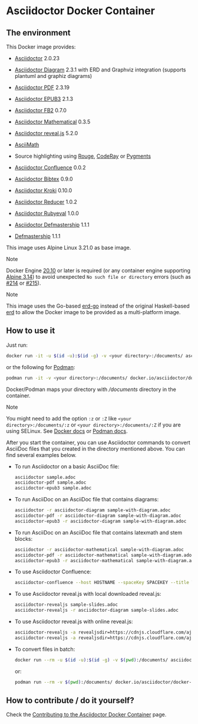 # Asciidoctor Docker Container

## The environment

This Docker image provides:

- [Asciidoctor](https://asciidoctor.org/) 2.0.23

- [Asciidoctor Diagram](https://asciidoctor.org/docs/asciidoctor-diagram/) 2.3.1 with ERD and Graphviz integration (supports plantuml and graphiz diagrams)

- [Asciidoctor PDF](https://asciidoctor.org/docs/asciidoctor-pdf/) 2.3.19

- [Asciidoctor EPUB3](https://asciidoctor.org/docs/asciidoctor-epub3/) 2.1.3

- [Asciidoctor FB2](https://github.com/asciidoctor/asciidoctor-fb2/) 0.7.0

- [Asciidoctor Mathematical](https://github.com/asciidoctor/asciidoctor-mathematical) 0.3.5

- [Asciidoctor reveal.js](https://docs.asciidoctor.org/reveal.js-converter/latest/) 5.2.0

- [AsciiMath](https://rubygems.org/gems/asciimath)

- Source highlighting using [Rouge](http://rouge.jneen.net), [CodeRay](https://rubygems.org/gems/coderay) or [Pygments](https://pygments.org/)

- [Asciidoctor Confluence](https://github.com/asciidoctor/asciidoctor-confluence) 0.0.2

- [Asciidoctor Bibtex](https://github.com/asciidoctor/asciidoctor-bibtex) 0.9.0

- [Asciidoctor Kroki](https://github.com/Mogztter/asciidoctor-kroki) 0.10.0

- [Asciidoctor Reducer](https://github.com/asciidoctor/asciidoctor-reducer) 1.0.2

- [Asciidoctor Rubyeval](https://gitlab.com/defmastership/asciidoctor-rubyeval) 1.0.0

- [Asciidoctor Defmastership](https://gitlab.com/defmastership/asciidoctor-defmastership) 1.1.1

- [Defmastership](https://gitlab.com/defmastership/defmastership) 1.1.1

This image uses Alpine Linux 3.21.0 as base image.

> [!NOTE]
> Docker Engine [20.10](https://docs.docker.com/engine/release-notes/#20100) or later is required (or any container engine supporting [Alpine 3.14](https://wiki.alpinelinux.org/wiki/Release_Notes_for_Alpine_3.14.0)) to avoid unexpected `No such file or directory` errors (such as [\#214](https://github.com/asciidoctor/docker-asciidoctor/issues/214) or [\#215](https://github.com/asciidoctor/docker-asciidoctor/issues/215)).

> [!NOTE]
> This image uses the Go-based [erd-go](https://github.com/kaishuu0123/erd-go/) instead of the original Haskell-based [erd](https://github.com/BurntSushi/erd) to allow the Docker image to be provided as a multi-platform image.

## How to use it

Just run:

``` bash
docker run -it -u $(id -u):$(id -g) -v <your directory>:/documents/ asciidoctor/docker-asciidoctor
```

or the following for [Podman](https://podman.io/):

``` bash
podman run -it -v <your directory>:/documents/ docker.io/asciidoctor/docker-asciidoctor
```

Docker/Podman maps your directory with *<span class="path">/documents</span>* directory in the container.

> [!NOTE]
> You might need to add the option `:z` or `:Z` like `<your directory>:/documents/:z` or `<your directory>:/documents/:Z` if you are using SELinux. See [Docker docs](https://docs.docker.com/storage/bind-mounts/#configure-the-selinux-label) or [Podman docs](https://docs.podman.io/en/latest/markdown/podman-run.1.html#volume-v-source-volume-host-dir-container-dir-options).

After you start the container, you can use Asciidoctor commands to convert AsciiDoc files that you created in the directory mentioned above.
You can find several examples below.

- To run Asciidoctor on a basic AsciiDoc file:

  ``` bash
  asciidoctor sample.adoc
  asciidoctor-pdf sample.adoc
  asciidoctor-epub3 sample.adoc
  ```

- To run AsciiDoc on an AsciiDoc file that contains diagrams:

  ``` bash
  asciidoctor -r asciidoctor-diagram sample-with-diagram.adoc
  asciidoctor-pdf -r asciidoctor-diagram sample-with-diagram.adoc
  asciidoctor-epub3 -r asciidoctor-diagram sample-with-diagram.adoc
  ```

- To run AsciiDoc on an AsciiDoc file that contains latexmath and stem blocks:

  ``` bash
  asciidoctor -r asciidoctor-mathematical sample-with-diagram.adoc
  asciidoctor-pdf -r asciidoctor-mathematical sample-with-diagram.adoc
  asciidoctor-epub3 -r asciidoctor-mathematical sample-with-diagram.adoc
  ```

- To use Asciidoctor Confluence:

  ``` bash
  asciidoctor-confluence --host HOSTNAME --spaceKey SPACEKEY --title TITLE --username USER --password PASSWORD sample.adoc
  ```

- To use Asciidoctor reveal.js with local downloaded reveal.js:

  ``` bash
  asciidoctor-revealjs sample-slides.adoc
  asciidoctor-revealjs -r asciidoctor-diagram sample-slides.adoc
  ```

- To use Asciidoctor reveal.js with online reveal.js:

  ``` bash
  asciidoctor-revealjs -a revealjsdir=https://cdnjs.cloudflare.com/ajax/libs/reveal.js/3.9.2 sample-slides.adoc
  asciidoctor-revealjs -a revealjsdir=https://cdnjs.cloudflare.com/ajax/libs/reveal.js/3.9.2 -r asciidoctor-diagram sample-slides.adoc
  ```

- To convert files in batch:

  ``` bash
  docker run --rm -u $(id -u):$(id -g) -v $(pwd):/documents/ asciidoctor/docker-asciidoctor asciidoctor-pdf index.adoc
  ```

  or:

  ``` bash
  podman run --rm -v $(pwd):/documents/ docker.io/asciidoctor/docker-asciidoctor asciidoctor-pdf index.adoc
  ```

## How to contribute / do it yourself?

Check the [Contributing to the Asciidoctor Docker Container](https://github.com/asciidoctor/docker-asciidoctor/blob/main/CONTRIBUTING.adoc) page.
